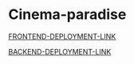# Cinema-paradise


[FRONTEND-DEPLOYMENT-LINK]()


[BACKEND-DEPLOYMENT-LINK](https://cinema-paradisebackend.alex-evans22.repl.co/)
